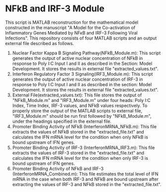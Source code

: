 # NFkB and IRF-3 Module 
This script is MATLAB reconstruction for the mathematical model constructed in the manuscript "A Model for the Co-activation of Inflammatory Genes Mediated by NFκB and IRF-3 Following Viral Infections".
This repository consists of four MATLAB scripts and an output external file described as follows.
1. Nuclear Factor Kappa B Signaling Pathway(NFkB_Module.m): This script  generates the  output of active nuclear concentration of NFkB in response to Poly I:C Input I and II as described in the Section: Model Development. It stores the results in external file "extracted_values.txt".
2. Interferon Regulatory Factor 3 Signaling(IRF3_Module.m): This script  generates the output of active nuclear concentration of IRF-3 in response to Poly I:C Input I and II as described in the section: Model Development. It stores the results in external file "extracted_values.txt".
3. External File(extracted_values.txt): This file stores the output of "NFkB_Module.m" and "IRF3_Module.m" under four heads: Poly I:C Index, Time Index, IRF-3 values, and NFkB values respectively. To properly store the output of the MATLAB scripts to external file, "IRF3_Module.m" should be run first followed by "NFkB_Module.m", under the headings specified in the external file.
4. Promoter Binding Activity of NFkB (InterferonMRNA_NFkB.m): This file extracts the values of NFkB stored in the "extracted_file.txt" and calculates the IFN mRNA level for the condition when only NFkB is bound upstream of IFN genes.
5. Promoter Binding Activity of IRF-3 (InterferonMRNA_IRF3.m): This file extracts the values of IRF-3 stored in the "extracted_file.txt" and calculates the IFN mRNA level for the condition when only IRF-3 is bound upstream of IFN genes.
6. Promoter Binding Activity of NFkB and IRF-3 (InterferonMRNA_Combined.m): This file estimates the total level of IFN mRNA in the case when both IRF-3 and NFkB are bound upstream after extracting the values of IRF-3 and NFkB stored in the "extracted_file.txt".    
